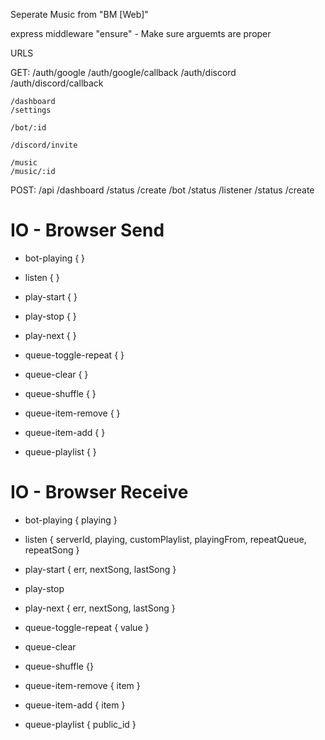 Seperate Music from "BM [Web]"

express middleware "ensure" - Make sure arguemts are proper

URLS

GET:
	/auth/google
	/auth/google/callback
	/auth/discord
	/auth/discord/callback

	/dashboard
	/settings

	/bot/:id

	/discord/invite
	
	/music
	/music/:id


POST:
	/api
		/dashboard
			/status
			/create
		/bot
			/status
		/listener
			/status
			/create

# IO - Browser Send
 - bot-playing {  }
 - listen {  }

 - play-start {  }
 - play-stop {  }
 - play-next {  }

 - queue-toggle-repeat {  }
 - queue-clear {  }
 - queue-shuffle {  }
 - queue-item-remove {  }
 - queue-item-add {  }
 - queue-playlist {  }

# IO - Browser Receive
 - bot-playing { playing }
 - listen { serverId, playing, customPlaylist, playingFrom, repeatQueue, repeatSong }

 - play-start { err, nextSong, lastSong }
 - play-stop
 - play-next { err, nextSong, lastSong }

 - queue-toggle-repeat { value }
 - queue-clear
 - queue-shuffle {}
 - queue-item-remove { item }
 - queue-item-add { item }
 - queue-playlist { public_id }